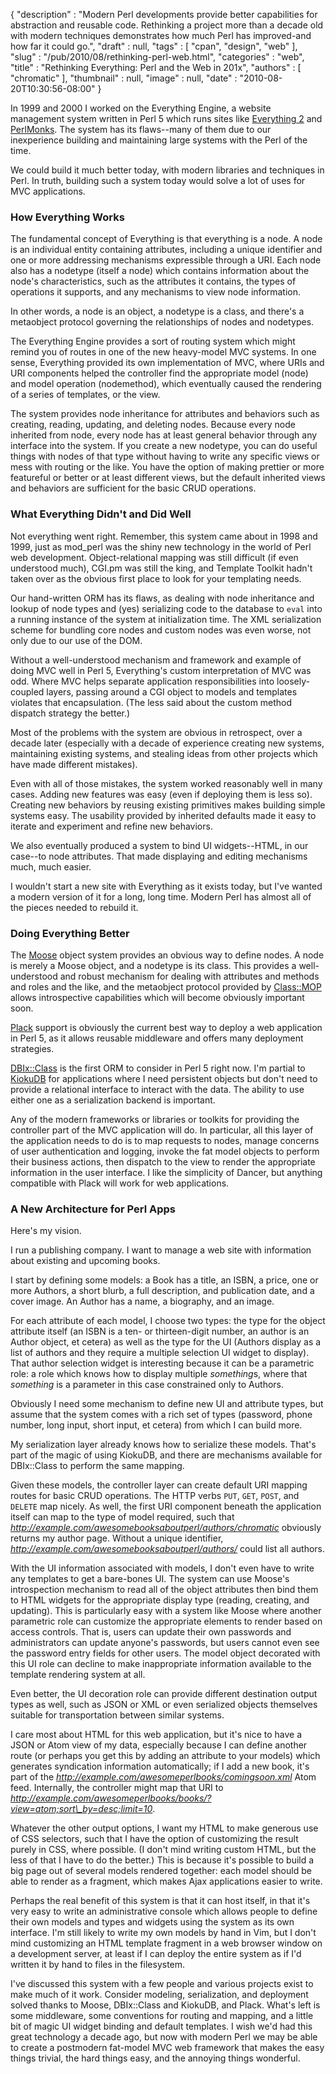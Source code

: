 {
   "description" : "Modern Perl developments provide better capabilities for abstraction and reusable code.  Rethinking a project more than a decade old with modern techniques demonstrates how much Perl has improved-and how far it could go.",
   "draft" : null,
   "tags" : [
      "cpan",
      "design",
      "web"
   ],
   "slug" : "/pub/2010/08/rethinking-perl-web.html",
   "categories" : "web",
   "title" : "Rethinking Everything: Perl and the Web in 201x",
   "authors" : [
      "chromatic"
   ],
   "thumbnail" : null,
   "image" : null,
   "date" : "2010-08-20T10:30:56-08:00"
}



In 1999 and 2000 I worked on the Everything Engine, a website management system written in Perl 5 which runs sites like [Everything 2](http://everything2.org/) and [PerlMonks](http://perlmonks.org/). The system has its flaws--many of them due to our inexperience building and maintaining large systems with the Perl of the time.

We could build it much better today, with modern libraries and techniques in Perl. In truth, building such a system today would solve a lot of uses for MVC applications.

### **How Everything Works**

The fundamental concept of Everything is that everything is a node. A node is an individual entity containing attributes, including a unique identifier and one or more addressing mechanisms expressible through a URI. Each node also has a nodetype (itself a node) which contains information about the node's characteristics, such as the attributes it contains, the types of operations it supports, and any mechanisms to view node information.

In other words, a node is an object, a nodetype is a class, and there's a metaobject protocol governing the relationships of nodes and nodetypes.

The Everything Engine provides a sort of routing system which might remind you of routes in one of the new heavy-model MVC systems. In one sense, Everything provided its own implementation of MVC, where URIs and URI components helped the controller find the appropriate model (node) and model operation (nodemethod), which eventually caused the rendering of a series of templates, or the view.

The system provides node inheritance for attributes and behaviors such as creating, reading, updating, and deleting nodes. Because every node inherited from node, every node has at least general behavior through any interface into the system. If you create a new nodetype, you can do useful things with nodes of that type without having to write any specific views or mess with routing or the like. You have the option of making prettier or more featureful or better or at least different views, but the default inherited views and behaviors are sufficient for the basic CRUD operations.

### **What Everything Didn't and Did Well**

Not everything went right. Remember, this system came about in 1998 and 1999, just as mod\_perl was the shiny new technology in the world of Perl web development. Object-relational mapping was still difficult (if even understood much), CGI.pm was still the king, and Template Toolkit hadn't taken over as the obvious first place to look for your templating needs.

Our hand-written ORM has its flaws, as dealing with node inheritance and lookup of node types and (yes) serializing code to the database to `eval` into a running instance of the system at initialization time. The XML serialization scheme for bundling core nodes and custom nodes was even worse, not only due to our use of the DOM.

Without a well-understood mechanism and framework and example of doing MVC well in Perl 5, Everything's custom interpretation of MVC was odd. Where MVC helps separate application responsibilities into loosely-coupled layers, passing around a CGI object to models and templates violates that encapsulation. (The less said about the custom method dispatch strategy the better.)

Most of the problems with the system are obvious in retrospect, over a decade later (especially with a decade of experience creating new systems, maintaining existing systems, and stealing ideas from other projects which have made different mistakes).

Even with all of those mistakes, the system worked reasonably well in many cases. Adding new features was easy (even if deploying them is less so). Creating new behaviors by reusing existing primitives makes building simple systems easy. The usability provided by inherited defaults made it easy to iterate and experiment and refine new behaviors.

We also eventually produced a system to bind UI widgets--HTML, in our case--to node attributes. That made displaying and editing mechanisms much, much easier.

I wouldn't start a new site with Everything as it exists today, but I've wanted a modern version of it for a long, long time. Modern Perl has almost all of the pieces needed to rebuild it.

### **Doing Everything Better**

The [Moose](http://moose.perl.org/) object system provides an obvious way to define nodes. A node is merely a Moose object, and a nodetype is its class. This provides a well-understood and robust mechanism for dealing with attributes and methods and roles and the like, and the metaobject protocol provided by [Class::MOP](http://search.cpan.org/perldoc?Class::MOP) allows introspective capabilities which will become obviously important soon.

[Plack](http://search.cpan.org/perldoc?Plack) support is obviously the current best way to deploy a web application in Perl 5, as it allows reusable middleware and offers many deployment strategies.

[DBIx::Class](http://search.cpan.org/perldoc?DBIx::Class) is the first ORM to consider in Perl 5 right now. I'm partial to [KiokuDB](http://search.cpan.org/perldoc?KiokuDB) for applications where I need persistent objects but don't need to provide a relational interface to interact with the data. The ability to use either one as a serialization backend is important.

Any of the modern frameworks or libraries or toolkits for providing the controller part of the MVC application will do. In particular, all this layer of the application needs to do is to map requests to nodes, manage concerns of user authentication and logging, invoke the fat model objects to perform their business actions, then dispatch to the view to render the appropriate information in the user interface. I like the simplicity of Dancer, but anything compatible with Plack will work for web applications.

### **A New Architecture for Perl Apps**

Here's my vision.

I run a publishing company. I want to manage a web site with information about existing and upcoming books.

I start by defining some models: a Book has a title, an ISBN, a price, one or more Authors, a short blurb, a full description, and publication date, and a cover image. An Author has a name, a biography, and an image.

For each attribute of each model, I choose two types: the type for the object attribute itself (an ISBN is a ten- or thirteen-digit number, an author is an Author object, et cetera) as well as the type for the UI (Authors display as a list of authors and they require a multiple selection UI widget to display). That author selection widget is interesting because it can be a parametric role: a role which knows how to display multiple *something*s, where that *something* is a parameter in this case constrained only to Authors.

Obviously I need some mechanism to define new UI and attribute types, but assume that the system comes with a rich set of types (password, phone number, long input, short input, et cetera) from which I can build more.

My serialization layer already knows how to serialize these models. That's part of the magic of using KiokuDB, and there are mechanisms available for DBIx::Class to perform the same mapping.

Given these models, the controller layer can create default URI mapping routes for basic CRUD operations. The HTTP verbs `PUT`, `GET`, `POST`, and `DELETE` map nicely. As well, the first URI component beneath the application itself can map to the type of model required, such that *http://example.com/awesomebooksaboutperl/authors/chromatic* obviously returns my author page. Without a unique identifier, *http://example.com/awesomebooksaboutperl/authors/* could list all authors.

With the UI information associated with models, I don't even have to write any templates to get a bare-bones UI. The system can use Moose's introspection mechanism to read all of the object attributes then bind them to HTML widgets for the appropriate display type (reading, creating, and updating). This is particularly easy with a system like Moose where another parametric role can customize the appropriate elements to render based on access controls. That is, users can update their own passwords and administrators can update anyone's passwords, but users cannot even see the password entry fields for other users. The model object decorated with this UI role can decline to make inappropriate information available to the template rendering system at all.

Even better, the UI decoration role can provide different destination output types as well, such as JSON or XML or even serialized objects themselves suitable for transportation between similar systems.

I care most about HTML for this web application, but it's nice to have a JSON or Atom view of my data, especially because I can define another route (or perhaps you get this by adding an attribute to your models) which generates syndication information automatically; if I add a new book, it's part of the *http://example.com/awesomeperlbooks/comingsoon.xml* Atom feed. Internally, the controller might map that URI to *http://example.com/awesomeperlbooks/books/?view=atom;sort\_by=desc;limit=10*.

Whatever the other output options, I want my HTML to make generous use of CSS selectors, such that I have the option of customizing the result purely in CSS, where possible. (I don't mind writing custom HTML, but the less of that I have to do the better.) This is because it's possible to build a big page out of several models rendered together: each model should be able to render as a fragment, which makes Ajax applications easier to write.

Perhaps the real benefit of this system is that it can host itself, in that it's very easy to write an administrative console which allows people to define their own models and types and widgets using the system as its own interface. I'm still likely to write my own models by hand in Vim, but I don't mind customizing an HTML template fragment in a web browser window on a development server, at least if I can deploy the entire system as if I'd written it by hand to files in the filesystem.

I've discussed this system with a few people and various projects exist to make much of it work. Consider modeling, serialization, and deployment solved thanks to Moose, DBIx::Class and KiokuDB, and Plack. What's left is some middleware, some conventions for routing and mapping, and a little bit of magic UI widget binding and default templates. I wish we'd had this great technology a decade ago, but now with modern Perl we may be able to create a postmodern fat-model MVC web framework that makes the easy things trivial, the hard things easy, and the annoying things wonderful.
